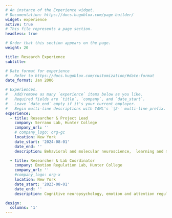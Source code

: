 ```yaml
---
# An instance of the Experience widget.
# Documentation: https://docs.hugoblox.com/page-builder/
widget: experience
active: true
# This file represents a page section.
headless: true

# Order that this section appears on the page.
weight: 20

title: Research Experience
subtitle:

# Date format for experience
#   Refer to https://docs.hugoblox.com/customization/#date-format
date_format: Jan 2006

# Experiences.
#   Add/remove as many `experience` items below as you like.
#   Required fields are `title`, `company`, and `date_start`.
#   Leave `date_end` empty if it's your current employer.
#   Begin multi-line descriptions with YAML's `|2-` multi-line prefix.
experience:
  - title: Researcher & Project Lead
    company: Serrano Lab, Hunter College 
    company_url: ''
    # company_logo: org-gc
    location: New York
    date_start: '2024-08-01'
    date_end: ''
    description: Behavioral and molecular neuroscience,  learning and memory

  - title: Researcher & Lab Coordinator
    company: Emotion Regulation Lab, Hunter College
    company_url: ''
    #company_logo: org-x
    location: New York
    date_start: '2023-08-01'
    date_end: ''
    description: Cognitive neuropsychology, emotion and attention regulation

design:
  columns: '1'
---
```

